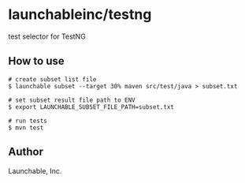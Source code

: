 # launchableinc/testng

test selector for TestNG

## How to use

```
# create subset list file
$ launchable subset --target 30% maven src/test/java > subset.txt

# set subset result file path to ENV
$ export LAUNCHABLE_SUBSET_FILE_PATH=subset.txt

# run tests
$ mvn test
```

## Author

Launchable, Inc.

